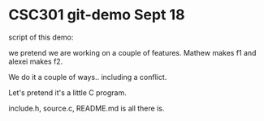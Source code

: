 # CSC301 git-demo Sept 18

script of this demo:

we pretend we are working on a couple of features.
Mathew makes f1 and alexei makes f2.

We do it a couple of ways.. including a conflict.

Let's pretend it's a little C program.

include.h, source.c, README.md is all there is.
